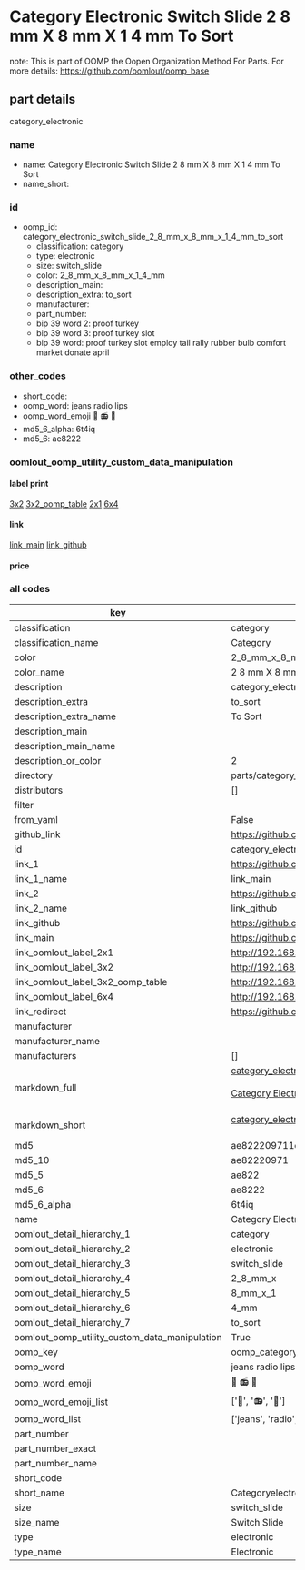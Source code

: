 # Category Electronic Switch Slide 2 8 mm X 8 mm X 1 4 mm To Sort  

note: This is part of OOMP the Oopen Organization Method For Parts. For more details: https://github.com/oomlout/oomp_base

##  part details
  



category_electronic



### name
* name: Category Electronic Switch Slide 2 8 mm X 8 mm X 1 4 mm To Sort
* name_short: 
### id
* oomp_id: category_electronic_switch_slide_2_8_mm_x_8_mm_x_1_4_mm_to_sort
  * classification: category
  * type: electronic
  * size: switch_slide
  * color: 2_8_mm_x_8_mm_x_1_4_mm
  * description_main: 
  * description_extra: to_sort
  * manufacturer: 
  * part_number: 
  * bip 39 word 2: proof turkey
  * bip 39 word 3: proof turkey slot
  * bip 39 word: proof turkey slot employ tail rally rubber bulb comfort market donate april

### other_codes
* short_code: 
* oomp_word: jeans radio lips
* oomp_word_emoji :jeans: :radio: :lips:
* md5_6_alpha: 6t4iq
* md5_6: ae8222






### oomlout_oomp_utility_custom_data_manipulation
#### label print
[3x2](http://192.168.1.245:1112/?label=oomp%206t4iq)
[3x2_oomp_table](http://192.168.1.108:1112/?label=oomp%206t4iq)
[2x1](http://192.168.1.242:1112/?label=oomp%206t4iq)
[6x4](http://192.168.1.55:1112/?label=oomp%206t4iq)    

#### link

[link_main](https://github.com/oomlout/oomlout_oomp_version_1_messy/tree/main/parts/category_electronic_switch_slide_2_8_mm_x_8_mm_x_1_4_mm_to_sort) [link_github](https://github.com/oomlout/oomlout_oomp_version_1_messy/tree/main/parts/category_electronic_switch_slide_2_8_mm_x_8_mm_x_1_4_mm_to_sort)                             

#### price







### all codes 
| key | value |  
| --- | --- |  
| classification | category |  
| classification_name | Category |  
| color | 2_8_mm_x_8_mm_x_1_4_mm |  
| color_name | 2 8 mm X 8 mm X 1 4 mm |  
| description | category_electronic |  
| description_extra | to_sort |  
| description_extra_name | To Sort |  
| description_main |  |  
| description_main_name |  |  
| description_or_color | 2  |  
| directory | parts/category_electronic_switch_slide_2_8_mm_x_8_mm_x_1_4_mm_to_sort |  
| distributors | [] |  
| filter |  |  
| from_yaml | False |  
| github_link | https://github.com/oomlout/oomlout_oomp_part_src/tree/main/parts/category_electronic_switch_slide_2_8_mm_x_8_mm_x_1_4_mm_to_sort |  
| id | category_electronic_switch_slide_2_8_mm_x_8_mm_x_1_4_mm_to_sort |  
| link_1 | https://github.com/oomlout/oomlout_oomp_version_1_messy/tree/main/parts/category_electronic_switch_slide_2_8_mm_x_8_mm_x_1_4_mm_to_sort |  
| link_1_name | link_main |  
| link_2 | https://github.com/oomlout/oomlout_oomp_version_1_messy/tree/main/parts/category_electronic_switch_slide_2_8_mm_x_8_mm_x_1_4_mm_to_sort |  
| link_2_name | link_github |  
| link_github | https://github.com/oomlout/oomlout_oomp_version_1_messy/tree/main/parts/category_electronic_switch_slide_2_8_mm_x_8_mm_x_1_4_mm_to_sort |  
| link_main | https://github.com/oomlout/oomlout_oomp_version_1_messy/tree/main/parts/category_electronic_switch_slide_2_8_mm_x_8_mm_x_1_4_mm_to_sort |  
| link_oomlout_label_2x1 | http://192.168.1.242:1112/?label=oomp%206t4iq |  
| link_oomlout_label_3x2 | http://192.168.1.245:1112/?label=oomp%206t4iq |  
| link_oomlout_label_3x2_oomp_table | http://192.168.1.108:1112/?label=oomp%206t4iq |  
| link_oomlout_label_6x4 | http://192.168.1.55:1112/?label=oomp%206t4iq |  
| link_redirect | https://github.com/oomlout/oomlout_oomp_version_1_messy/tree/main/parts/category_electronic_switch_slide_2_8_mm_x_8_mm_x_1_4_mm_to_sort |  
| manufacturer |  |  
| manufacturer_name |  |  
| manufacturers | [] |  
| markdown_full | [category_electronic_switch_slide_2_8_mm_x_8_mm_x_1_4_mm_to_sort](none)<br>[](none)<br>[Category Electronic Switch Slide 2 8 Mm X 8 Mm X 1 4 Mm To Sort](none)<br><br> |  
| markdown_short | [category_electronic_switch_slide_2_8_mm_x_8_mm_x_1_4_mm_to_sort](none)<br><br> |  
| md5 | ae822209711df79ac56ea48f983aad62 |  
| md5_10 | ae82220971 |  
| md5_5 | ae822 |  
| md5_6 | ae8222 |  
| md5_6_alpha | 6t4iq |  
| name | Category Electronic Switch Slide 2 8 mm X 8 mm X 1 4 mm To Sort |  
| oomlout_detail_hierarchy_1 | category |  
| oomlout_detail_hierarchy_2 | electronic |  
| oomlout_detail_hierarchy_3 | switch_slide |  
| oomlout_detail_hierarchy_4 | 2_8_mm_x |  
| oomlout_detail_hierarchy_5 | 8_mm_x_1 |  
| oomlout_detail_hierarchy_6 | 4_mm |  
| oomlout_detail_hierarchy_7 | to_sort |  
| oomlout_oomp_utility_custom_data_manipulation | True |  
| oomp_key | oomp_category_electronic_switch_slide_2_8_mm_x_8_mm_x_1_4_mm_to_sort |  
| oomp_word | jeans radio lips |  
| oomp_word_emoji | :jeans: :radio: :lips: |  
| oomp_word_emoji_list | [':jeans:', ':radio:', ':lips:'] |  
| oomp_word_list | ['jeans', 'radio', 'lips'] |  
| part_number |  |  
| part_number_exact |  |  
| part_number_name |  |  
| short_code |  |  
| short_name | Categoryelectronic |  
| size | switch_slide |  
| size_name | Switch Slide |  
| type | electronic |  
| type_name | Electronic |  
